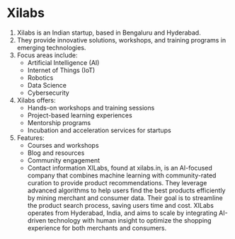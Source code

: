 # Xilabs

1. Xilabs is an Indian startup, based in Bengaluru and Hyderabad.
2. They provide innovative solutions, workshops, and training programs in emerging technologies.
3. Focus areas include:
    - Artificial Intelligence (AI)
    - Internet of Things (IoT)
    - Robotics
    - Data Science
    - Cybersecurity
4. Xilabs offers:
    - Hands-on workshops and training sessions
    - Project-based learning experiences
    - Mentorship programs
    - Incubation and acceleration services for startups
5. Features:
    - Courses and workshops
    - Blog and resources
    - Community engagement
    - Contact information
XILabs, found at xilabs.in, is an AI-focused company that combines machine learning with community-rated curation to provide product recommendations. They leverage advanced algorithms to help users find the best products efficiently by mining merchant and consumer data. Their goal is to streamline the product search process, saving users time and cost. XILabs operates from Hyderabad, India, and aims to scale by integrating AI-driven technology with human insight to optimize the shopping experience for both merchants and consumers.


